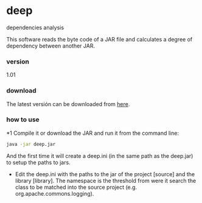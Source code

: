 # deep
dependencies analysis

This software reads the byte code of a JAR file and calculates a degree of dependency between another JAR.

### version
1.01

### download
The latest versión can be downloaded from [here].

### how to use
*1 Compile it or download the JAR and run it from the command line:
```sh
java -jar deep.jar
```
And the first time it will create a deep.ini (in the same path as the deep.jar) to setup the paths to jars.
* Edit the deep.ini with the paths to the jar of the project [source] and the library [library]. The namespace is the 
threshold from were it search the class to be matched into the source project (e.g. org.apache.commons.logging).


[here]:http://bit.ly/deep-jar
